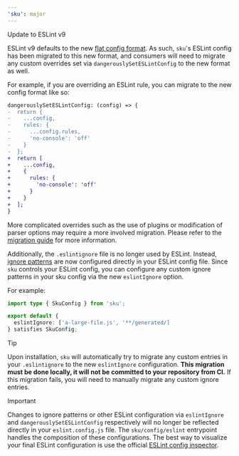 ```yaml
---
'sku': major
---
```


Update to ESLint v9

ESLint v9 defaults to the new [flat config format]. As such, `sku`'s ESLint config has been migrated to this new format, and consumers will need to migrate any custom overrides set via `dangerouslySetESLintConfig` to the new format as well.

For example, if you are overriding an ESLint rule, you can migrate to the new config format like so:

```diff
dangerouslySetESLintConfig: (config) => {
-  return {
-    ...config,
-    rules: {
-      ...config.rules,
-      'no-console': 'off'
-    }
-  };
+  return [
+    ...config,
+    {
+      rules: {
+        'no-console': 'off'
+      }
+    }
+  ];
}
```

More complicated overrides such as the use of plugins or modification of parser options may require a more involved migration. Please refer to the [migration guide] for more information.

Additionally, the `.eslintignore` file is no longer used by ESLint. Instead, [ignore patterns] are now configured directly in your ESLint config file. Since `sku` controls your ESLint config, you can configure any custom ignore patterns in your sku config via the new `eslintIgnore` option.

For example:

```ts
import type { SkuConfig } from 'sku';

export default {
  eslintIgnore: ['a-large-file.js', '**/generated/]
} satisfies SkuConfig;
```

> [!TIP]
> Upon installation, `sku` will automatically try to migrate any custom entries in your `.eslintignore` to the new `eslintIgnore` configuration.
> **This migration must be done locally, it will not be committed to your repository from CI.**
> If this migration fails, you will need to manually migrate any custom ignore entries.

> [!IMPORTANT]
> Changes to ignore patterns or other ESLint configuration via `eslintIgnore` and `dangerouslySetESLintConfig` respectively will no longer be reflected directly in your `eslint.config.js` file.
> The `sku/config/eslint` entrypoint handles the composition of these configurations.
> The best way to visualize your final ESLint configuration is use the official [ESLint config inspector].

[flat config format]: https://eslint.org/docs/latest/use/configure/configuration-files#configuration-objects
[migration guide]: https://eslint.org/docs/latest/use/configure/migration-guide
[ignore patterns]: https://eslint.org/docs/latest/use/configure/ignore
[ESLint config inspector]: https://github.com/eslint/config-inspector
